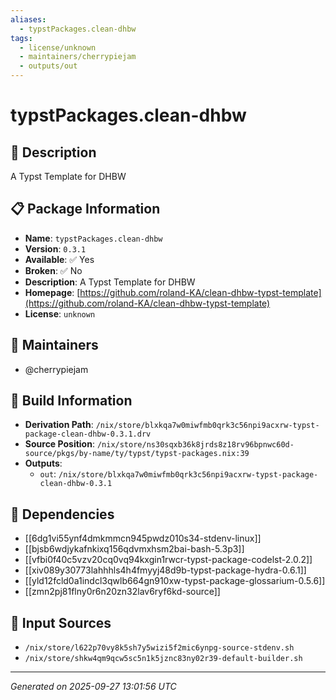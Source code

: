 ```yaml
---
aliases:
  - typstPackages.clean-dhbw
tags:
  - license/unknown
  - maintainers/cherrypiejam
  - outputs/out
---
```


# typstPackages.clean-dhbw

## 📝 Description

A Typst Template for DHBW

## 📋 Package Information

- **Name**: `typstPackages.clean-dhbw`
- **Version**: `0.3.1`
- **Available**: ✅ Yes
- **Broken**: ✅ No
- **Description**: A Typst Template for DHBW
- **Homepage**: [https://github.com/roland-KA/clean-dhbw-typst-template](https://github.com/roland-KA/clean-dhbw-typst-template)
- **License**: `unknown`
## 👥 Maintainers

- @cherrypiejam


## 🔧 Build Information

- **Derivation Path**: `/nix/store/blxkqa7w0miwfmb0qrk3c56npi9acxrw-typst-package-clean-dhbw-0.3.1.drv`
- **Source Position**: `/nix/store/ns30sqxb36k8jrds8z18rv96bpnwc60d-source/pkgs/by-name/ty/typst/typst-packages.nix:39`
- **Outputs**:
  - `out`:  `/nix/store/blxkqa7w0miwfmb0qrk3c56npi9acxrw-typst-package-clean-dhbw-0.3.1`

## 🔗 Dependencies

- [[6dg1vi55ynf4dmkmmcn945pwdz010s34-stdenv-linux]]
- [[bjsb6wdjykafnkixq156qdvmxhsm2bai-bash-5.3p3]]
- [[vfbi0f40c5vzv20cq0vq94kxgin1rwcr-typst-package-codelst-2.0.2]]
- [[xiv089y30773lahhhls4h4fmyyj48d9b-typst-package-hydra-0.6.1]]
- [[yld12fcld0a1indcl3qwlb664gn910xw-typst-package-glossarium-0.5.6]]
- [[zmn2pj81flny0r6n20zn32lav6ryf6kd-source]]

## 📁 Input Sources

- `/nix/store/l622p70vy8k5sh7y5wizi5f2mic6ynpg-source-stdenv.sh`
- `/nix/store/shkw4qm9qcw5sc5n1k5jznc83ny02r39-default-builder.sh`

---
*Generated on 2025-09-27 13:01:56 UTC*
